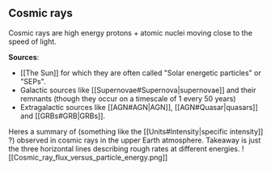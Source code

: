 ## Cosmic rays
Cosmic rays are high energy protons + atomic nuclei moving close to the speed of light.

**Sources**:
- [[The Sun]] for which they are often called "Solar energetic particles" or "SEPs".
- Galactic sources like [[Supernovae#Supernova|supernovae]] and their remnants (though they occur on a timescale of 1 every 50 years) 
- Extragalactic sources like [[AGN#AGN|AGN]], [[AGN#Quasar|quasars]] and [[GRBs#GRB|GRBs]].

Heres a summary of (something like the [[Units#Intensity|specific intensity]] ?) observed in cosmic rays in the upper Earth atmosphere. Takeaway is just the three horizontal lines describing rough rates at different energies.
![[Cosmic_ray_flux_versus_particle_energy.png]]